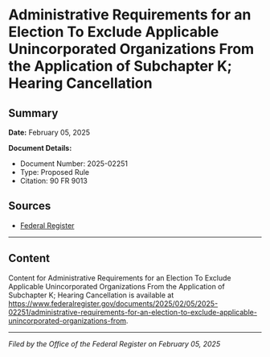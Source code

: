 # Administrative Requirements for an Election To Exclude Applicable Unincorporated Organizations From the Application of Subchapter K; Hearing Cancellation

## Summary

**Date:** February 05, 2025

**Document Details:**
- Document Number: 2025-02251
- Type: Proposed Rule
- Citation: 90 FR 9013

## Sources
- [Federal Register](https://www.federalregister.gov/documents/2025/02/05/2025-02251/administrative-requirements-for-an-election-to-exclude-applicable-unincorporated-organizations-from)

---

## Content

Content for Administrative Requirements for an Election To Exclude Applicable Unincorporated Organizations From the Application of Subchapter K; Hearing Cancellation is available at https://www.federalregister.gov/documents/2025/02/05/2025-02251/administrative-requirements-for-an-election-to-exclude-applicable-unincorporated-organizations-from.

---

*Filed by the Office of the Federal Register on February 05, 2025*
